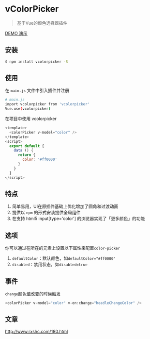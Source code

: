 # vColorPicker

> 基于Vue的颜色选择器插件

[DEMO 演示](http://vue-color-picker.rxshc.com/)

## 安装

``` bash
$ npm install vcolorpicker -S
```
## 使用

在 `main.js` 文件中引入插件并注册

``` bash
# main.js
import vcolorpicker from 'vcolorpicker'
Vue.use(vcolorpicker)
```

在项目中使用 vcolorpicker

```js
<template>
  <colorPicker v-model="color" />
</template>
<script>
  export default {
    data () {
      return {
        color: '#ff0000'
      }
    }
  }
</script>
```

## 特点
1. 简单易用，UI在原插件基础上优化增加了圆角和过渡动画
2. 提供以 `npm` 的形式安装提供全局组件
3. 在支持 html5 input[type='color'] 的浏览器实现了「更多颜色」的功能

## 选项
你可以通过在所在的元素上设置以下属性来配置`color-picker`
1. `defaultColor`：默认颜色，如`defaultColor="#ff0000"`
2. `disabled`：禁用状态，如`disabled=true`

## 事件
`change`颜色值改变的时候触发

``` js
<colorPicker v-model="color" v-on:change="headleChangeColor" />
```
## 文章
http://www.rxshc.com/180.html
